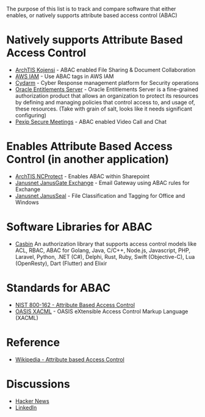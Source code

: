The purpose of this list is to track and compare software that either enables, or natively supports attribute based access control (ABAC)

# Natively supports Attribute Based Access Control

* [ArchTIS Kojensi](https://www.archtis.com/secure-document-collaboration-software-protecting-classified-information/) - ABAC enabled File Sharing & Document Collaboration
* [AWS IAM](https://docs.aws.amazon.com/IAM/latest/UserGuide/tutorial_attribute-based-access-control.html) - Use ABAC tags in AWS IAM
* [Cydarm](https://www.cydarm.com/) - Cyber Response management platform for Security operations
* [Oracle Entitlements Server](https://docs.oracle.com/cd/E29542_01/admin.1111/e14096/intro.htm) - Oracle Entitlements Server is a fine-grained authorization product that allows an organization to protect its resources by defining and managing policies that control access to, and usage of, these resources. (Take with grain of salt, looks like it needs significant configuring)
* [Pexip Secure Meetings](https://www.pexip.com/products/secure-meetings) - ABAC enabled Video Call and Chat
  
# Enables Attribute Based Access Control (in another application)
* [ArchTIS NCProtect](https://www.archtis.com/data-discovery-classification-protection-software-secure-collaboration/) - Enables ABAC within Sharepoint
* [Janusnet JanusGate Exchange](https://www.janusnet.com/janusGATE/Exchange) - Email Gateway using ABAC rules for Exchange
* [Janusnet JanusSeal](https://www.janusnet.com/janusseal/windows-suite) - File Classification and Tagging for Office and Windows
  
# Software Libraries for ABAC

* [Casbin](https://casbin.org/) An authorization library that supports access control models like ACL, RBAC, ABAC for Golang, Java, C/C++, Node.js, Javascript, PHP, Laravel, Python, .NET (C#), Delphi, Rust, Ruby, Swift (Objective-C), Lua (OpenResty), Dart (Flutter) and Elixir

# Standards for ABAC
* [NIST 800-162 - Attribute Based Access Control](https://csrc.nist.gov/pubs/sp/800/162/upd2/final)
* [OASIS XACML](https://groups.oasis-open.org/communities/tc-community-home2?CommunityKey=67afe552-0921-49b7-9a85-018dc7d3ef1d) - OASIS eXtensible Access Control Markup Language (XACML)
  
# Reference
* [Wikipedia - Attribute based Access Control](https://en.wikipedia.org/wiki/Attribute-based_access_control) 
# Discussions

* [Hacker News](https://news.ycombinator.com/item?id=43100949)
* [LinkedIn](https://www.linkedin.com/feed/update/urn:li:activity:7297928854642245632/)
